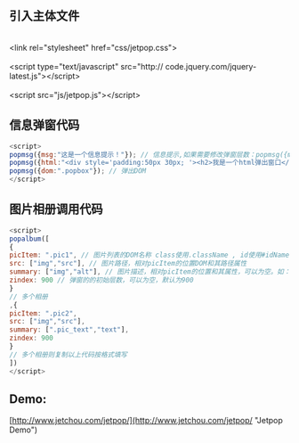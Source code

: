## 引入主体文件
<br/>&lt;link rel="stylesheet" href="css/jetpop.css"&gt;</br> 
</br> &lt;script type="text/javascript" src="http:// code.jquery.com/jquery-latest.js">&lt;/script&gt;</br> 
</br> &lt;script src="js/jetpop.js"&gt;&lt;/script&gt;</br> 



## 信息弹窗代码
```javascript
<script>
popmsg({msg:"这是一个信息提示！"}); // 信息提示,如果需要修改弹窗层数：popmsg({msg:"这是一个信息提示！",zindex:900}); 为空则默认900 
popmsg({html:"<div style='padding:50px 30px; '><h2>我是一个html弹出窗口</h2>这里可以自定义你需要填写的内容</div>"}); // 弹出HTML 
popmsg({dom:".popbox"}); // 弹出DOM 
</script>
```


## 图片相册调用代码

```javascript
<script>
popalbum([
{
picItem: ".pic1", // 图片列表的DOM名称 class使用.className , id使用#idName 
src: ["img","src"], // 图片路径，相对picItem的位置DOM和其路径属性 
summary: ["img","alt"], // 图片描述，相对picItem的位置和其属性，可以为空。如：<span class="pic_text">图片描述内容</span>则使用[".pic_text","text"] 
zindex: 900 // 弹窗的的初始层数，可以为空，默认为900 
}
// 多个相册 
,{
picItem: ".pic2", 
src: ["img","src"],
summary: [".pic_text","text"], 
zindex: 900
}
// 多个相册则复制以上代码按格式填写 
])
</script>
```

## Demo:
[http://www.jetchou.com/jetpop/](http://www.jetchou.com/jetpop/ "Jetpop Demo")
